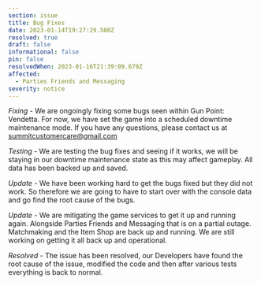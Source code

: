 ```yaml
---
section: issue
title: Bug Fixes
date: 2023-01-14T19:27:29.500Z
resolved: true
draft: false
informational: false
pin: false
resolvedWhen: 2023-01-16T21:39:09.679Z
affected:
  - Parties Friends and Messaging
severity: notice
---
```

*Fixing* - We are ongoingly fixing some bugs seen within Gun Point: Vendetta. For now, we have set the game into a scheduled downtime maintenance mode. If you have any questions, please contact us at summitcustomercare@gmail.com

﻿*Testing* - We are testing the bug fixes and seeing if it works, we will be staying in our downtime maintenance state as this may affect gameplay. All data has been backed up and saved.

﻿*Update* - We have been working hard to get the bugs fixed but they did not work. So therefore we are going to have to start over with the console data and go find the root cause of the bugs.

﻿*Update* - We are mitigating the game services to get it up and running again. Alongside Parties Friends and Messaging that is on a partial outage. Matchmaking and the Item Shop are back up and running. We are still working on getting it all back up and operational.

*﻿Resolved* - The issue has been resolved, our Developers have found the root  cause of the issue, modified the code and then after various tests everything is back to normal.